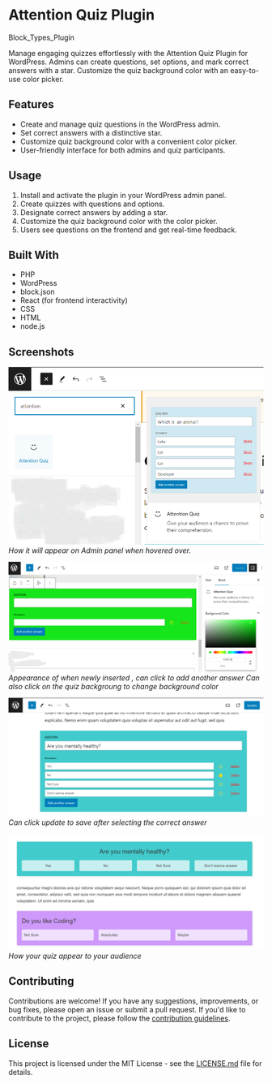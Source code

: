 # Attention Quiz Plugin
Block_Types_Plugin

Manage engaging quizzes effortlessly with the Attention Quiz Plugin for WordPress. Admins can create questions, set options, and mark correct answers with a star. Customize the quiz background color with an easy-to-use color picker.

## Features

- Create and manage quiz questions in the WordPress admin.
- Set correct answers with a distinctive star.
- Customize quiz background color with a convenient color picker.
- User-friendly interface for both admins and quiz participants.

## Usage

1. Install and activate the plugin in your WordPress admin panel.
2. Create quizzes with questions and options.
3. Designate correct answers by adding a star.
4. Customize the quiz background color with the color picker.
5. Users see questions on the frontend and get real-time feedback.

## Built With

- PHP
- WordPress
- block.json
- React (for frontend interactivity)
- CSS
- HTML
- node.js

## Screenshots

![Quiz Admin Panel](/screenshots/admin-panel-001.png)
*How it will appear on Admin panel when hovered over.*

![Quiz Admin Panel](/screenshots/admin-panel-01.png)
*Appearance of when newly inserted , can click to add another answer*
*Can also click on the quiz backgroung to change  background color*

![Quiz Admin Panel](/screenshots/admin-panel-02.png)
*Can click update to save after selecting the correct answer*


![Frontend Quiz](/screenshots/frontend-quiz-03.png)
*How your quiz appear to your audience*

## Contributing

Contributions are welcome! If you have any suggestions, improvements, or bug fixes, please open an issue or submit a pull request.  If you'd like to contribute to the project, please follow the [contribution guidelines](CONTRIBUTING.md).

## License

This project is licensed under the MIT License - see the [LICENSE.md](LICENSE.md) file for details.


